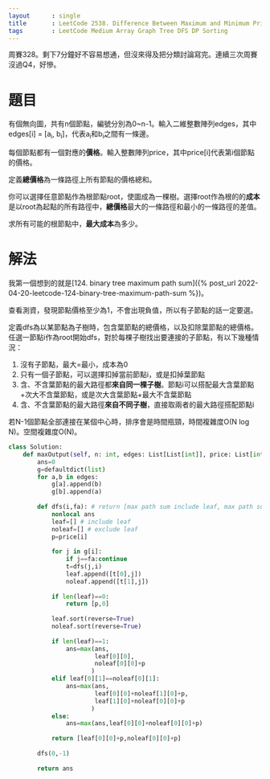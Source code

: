 ```yaml
--- 
layout      : single
title       : LeetCode 2538. Difference Between Maximum and Minimum Price Sum
tags        : LeetCode Medium Array Graph Tree DFS DP Sorting
---
```

周賽328。剩下7分鐘好不容易想通，但沒來得及把分類討論寫完。連續三次周賽沒過Q4，好慘。  

# 題目
有個無向圖，共有n個節點，編號分別為0\~n-1。輸入二維整數陣列edges，其中edges[i] = [a<sub>i</sub>, b<sub>i</sub>]，代表a<sub>i</sub>和b<sub>i</sub>之間有一條邊。  

每個節點都有一個對應的**價格**。輸入整數陣列price，其中price[i]代表第i個節點的價格。  

定義**總價格**為一條路徑上所有節點的價格總和。  

你可以選擇任意節點作為根節點root，使圖成為一棵樹。選擇root作為根的的**成本**是以root為起點的所有路徑中，**總價格**最大的一條路徑和最小的一條路徑的差值。  

求所有可能的根節點中，**最大成本**為多少。  

# 解法
我第一個想到的就是[124. binary tree maximum path sum]({% post_url 2022-04-20-leetcode-124-binary-tree-maximum-path-sum %})。  

查看測資，發現節點價格至少為1，不會出現負值，所以有子節點的話一定要選。  

定義dfs為以某節點為子樹時，包含葉節點的總價格，以及扣除葉節點的總價格。  
任選一節點i作為root開始dfs，對於每棵子樹找出要連接的子節點，有以下幾種情況：  
1. 沒有子節點，最大=最小，成本為0  
2. 只有一個子節點，可以選擇扣掉當前節點i，或是扣掉葉節點  
3. 含、不含葉節點的最大路徑都**來自同一棵子樹**。節點i可以搭配最大含葉節點+次大不含葉節點，或是次大含葉節點+最大不含葉節點  
4. 含、不含葉節點的最大路徑**來自不同子樹**，直接取兩者的最大路徑搭配節點i  

若N-1個節點全部連接在某個中心時，排序會是時間瓶頸，時間複雜度O(N log N)。空間複雜度O(N)。  

```python
class Solution:
    def maxOutput(self, n: int, edges: List[List[int]], price: List[int]) -> int:
        ans=0
        g=defaultdict(list)
        for a,b in edges:
            g[a].append(b)
            g[b].append(a)
            
        def dfs(i,fa): # return [max path sum include leaf, max path sum exclude leaf]
            nonlocal ans
            leaf=[] # include leaf
            noleaf=[] # exclude leaf
            p=price[i]
            
            for j in g[i]:
                if j==fa:continue
                t=dfs(j,i)
                leaf.append([t[0],j])
                noleaf.append([t[1],j])
                
            if len(leaf)==0:
                return [p,0]
            
            leaf.sort(reverse=True)
            noleaf.sort(reverse=True)
            
            if len(leaf)==1:
                ans=max(ans,
                        leaf[0][0],
                        noleaf[0][0]+p
                       )
            elif leaf[0][1]==noleaf[0][1]:
                ans=max(ans,
                        leaf[0][0]+noleaf[1][0]+p,
                        leaf[1][0]+noleaf[0][0]+p
                       )
            else:
                ans=max(ans,leaf[0][0]+noleaf[0][0]+p)
            
            return [leaf[0][0]+p,noleaf[0][0]+p]
        
        dfs(0,-1)
            
        return ans
```
